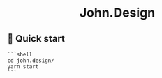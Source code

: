 <h1 align="center">
  John.Design
</h1>

## 🚀 Quick start

    ```shell
    cd john.design/
    yarn start
    ```
